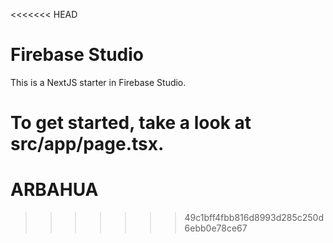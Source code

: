 <<<<<<< HEAD
# Firebase Studio

This is a NextJS starter in Firebase Studio.

To get started, take a look at src/app/page.tsx.
=======
# ARBAHUA
>>>>>>> 49c1bff4fbb816d8993d285c250d6ebb0e78ce67
